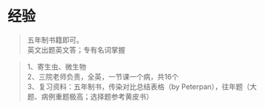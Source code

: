 # 经验

> 五年制书籍即可。  
> 英文出题英文答；专有名词掌握

>1、寄生虫、微生物  
2、三院老师负责，全英，一节课一个病，共16个  
3、复习资料：五年制书，传染对比总结表格（by Peterpan），往年题（大题、病例重题极高；选择题参考黄皮书）  

